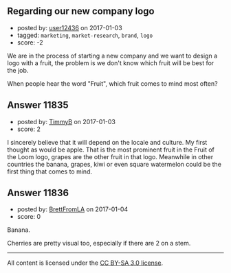 ## Regarding our new company logo

- posted by: [user12436](https://stackexchange.com/users/9139087/user12436) on 2017-01-03
- tagged: `marketing`, `market-research`, `brand`, `logo`
- score: -2

<p>We are in the process of starting a new company and we want to design a logo with a fruit, the problem is we don't know which fruit will be best for the job.</p>

<p>When people hear the word "Fruit", which fruit comes to mind most often?</p>



## Answer 11835

- posted by: [TimmyB](https://stackexchange.com/users/8782762/timmyb) on 2017-01-03
- score: 2

<p>I sincerely believe that it will depend on the locale and culture.  My first thought as would be apple.  That is the most prominent fruit in the Fruit of the Loom logo, grapes are the other fruit in that logo.  Meanwhile in other countries the banana, grapes, kiwi or even square watermelon could be the first thing that comes to mind.</p>



## Answer 11836

- posted by: [BrettFromLA](https://stackexchange.com/users/2813127/brettfromla) on 2017-01-04
- score: 0

<p>Banana.</p>

<p>Cherries are pretty visual too, especially if there are 2 on a stem.</p>




---

All content is licensed under the [CC BY-SA 3.0 license](https://creativecommons.org/licenses/by-sa/3.0/).
